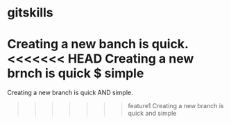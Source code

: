 # gitskills
Creating a new banch is quick.
<<<<<<< HEAD
Creating a new brnch is quick $ simple
=======
Creating a new branch is quick AND simple.
>>>>>>> feature1
Creating a new branch is quick and simple

